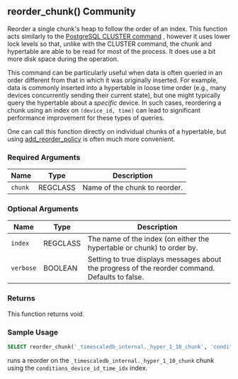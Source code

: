 ## reorder_chunk() <tag type="community">Community</tag>

Reorder a single chunk's heap to follow the order of an index. This function
acts similarly to the [PostgreSQL CLUSTER command][postgres-cluster] , however
it uses lower lock levels so that, unlike with the CLUSTER command,  the chunk
and hypertable are able to be read for most of the process. It does use a bit
more disk space during the operation.

This command can be particularly useful when data is often queried in an order
different from that in which it was originally inserted. For example, data is
commonly inserted into a hypertable in loose time order (e.g., many devices
concurrently sending their current state), but one might typically query the
hypertable about a _specific_ device. In such cases, reordering a chunk using an
index on `(device_id, time)` can lead to significant performance improvement for
these types of queries.

One can call this function directly on individual chunks of a hypertable, but
using [add_reorder_policy](/hypertable/add_reorder_policy/) is often much more convenient.

### Required Arguments

|Name|Type|Description|
|---|---|---|
| `chunk` | REGCLASS | Name of the chunk to reorder. |

### Optional Arguments

|Name|Type|Description|
|---|---|---|
| `index` | REGCLASS | The name of the index (on either the hypertable or chunk) to order by.|
| `verbose` | BOOLEAN | Setting to true displays messages about the progress of the reorder command. Defaults to false.|

### Returns

This function returns void.


### Sample Usage

```sql
SELECT reorder_chunk('_timescaledb_internal._hyper_1_10_chunk', 'conditions_device_id_time_idx');
```

runs a reorder on the `_timescaledb_internal._hyper_1_10_chunk` chunk using the `conditions_device_id_time_idx` index.

[postgres-cluster]: https://www.postgresql.org/docs/current/sql-cluster.html